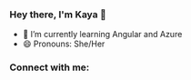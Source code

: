 ### Hey there, I'm Kaya 👋

- 🌱 I’m currently learning Angular and Azure 
- 😄 Pronouns: She/Her

### Connect with me:
[linkedin]: https://www.linkedin.com/in/kaya-kumar-0a6151185/


